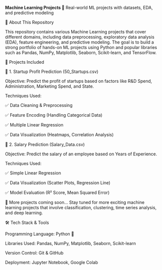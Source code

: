 **Machine Learning Projects 🚀**
Real-world ML projects with datasets, EDA, and predictive modeling

📌 About This Repository

This repository contains various Machine Learning projects that cover different domains, including data preprocessing, exploratory data analysis (EDA), feature engineering, and predictive modeling. The goal is to build a strong portfolio of hands-on ML projects using Python and popular libraries such as Pandas, NumPy, Matplotlib, Seaborn, Scikit-learn, and TensorFlow.

📂 Projects Included

🔹 1. Startup Profit Prediction (50_Startups.csv)

Objective: Predict the profit of startups based on factors like R&D Spend, Administration, Marketing Spend, and State.

Techniques Used:

✅ Data Cleaning & Preprocessing

✅ Feature Encoding (Handling Categorical Data)

✅ Multiple Linear Regression

✅ Data Visualization (Heatmaps, Correlation Analysis)

🔹 2. Salary Prediction (Salary_Data.csv)

Objective: Predict the salary of an employee based on Years of Experience.

Techniques Used:

✅ Simple Linear Regression

✅ Data Visualization (Scatter Plots, Regression Line)

✅ Model Evaluation (R² Score, Mean Squared Error)

🔹 More projects coming soon...
Stay tuned for more exciting machine learning projects that involve classification, clustering, time series analysis, and deep learning.

🛠 Tech Stack & Tools

Programming Language: Python 🐍

Libraries Used: Pandas, NumPy, Matplotlib, Seaborn, Scikit-learn

Version Control: Git & GitHub

Deployment: Jupyter Notebook, Google Colab
